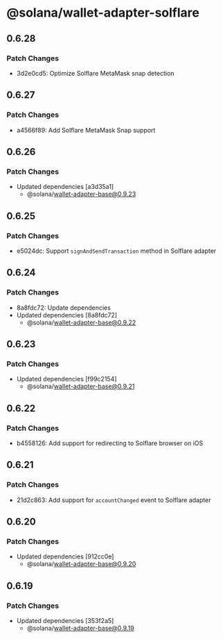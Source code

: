 # @solana/wallet-adapter-solflare

## 0.6.28

### Patch Changes

-   3d2e0cd5: Optimize Solflare MetaMask snap detection

## 0.6.27

### Patch Changes

-   a4566f89: Add Solflare MetaMask Snap support

## 0.6.26

### Patch Changes

-   Updated dependencies [a3d35a1]
    -   @solana/wallet-adapter-base@0.9.23

## 0.6.25

### Patch Changes

-   e5024dc: Support `signAndSendTransaction` method in Solflare adapter

## 0.6.24

### Patch Changes

-   8a8fdc72: Update dependencies
-   Updated dependencies [8a8fdc72]
    -   @solana/wallet-adapter-base@0.9.22

## 0.6.23

### Patch Changes

-   Updated dependencies [f99c2154]
    -   @solana/wallet-adapter-base@0.9.21

## 0.6.22

### Patch Changes

-   b4558126: Add support for redirecting to Solflare browser on iOS

## 0.6.21

### Patch Changes

-   21d2c863: Add support for `accountChanged` event to Solflare adapter

## 0.6.20

### Patch Changes

-   Updated dependencies [912cc0e]
    -   @solana/wallet-adapter-base@0.9.20

## 0.6.19

### Patch Changes

-   Updated dependencies [353f2a5]
    -   @solana/wallet-adapter-base@0.9.19
